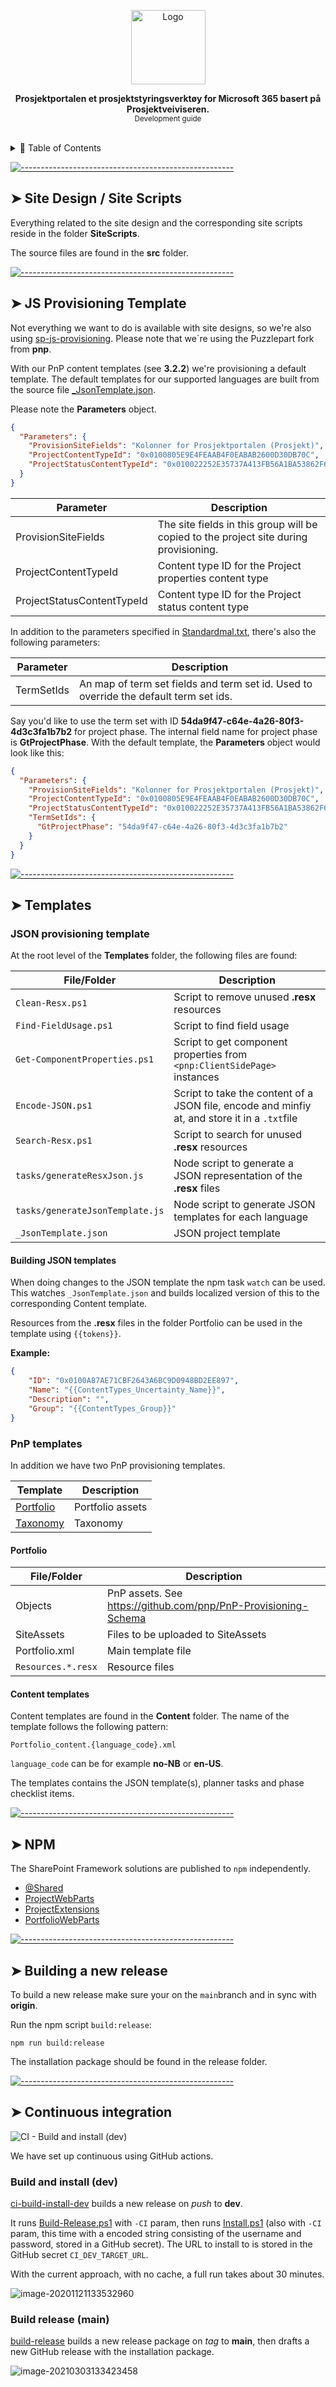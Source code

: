 <!-- ⚠️ This README has been generated from the file(s) "dev/.README" ⚠️--><p align="center">
  <img src="../assets/PP365 Piktogram Flat DIGITAL.png" alt="Logo" width="119" height="119" />
</p> <p align="center">
  <b>Prosjektportalen et prosjektstyringsverktøy for Microsoft 365 basert på Prosjektveiviseren.</b></br>
  <sub>Development guide<sub>
</p>

<br />


<details>
<summary>📖 Table of Contents</summary>
<br />

[![-----------------------------------------------------](https://raw.githubusercontent.com/andreasbm/readme/master/assets/lines/cut.png)](#table-of-contents)

## ➤ Table of Contents

* [➤ Site Design / Site Scripts](#-site-design--site-scripts)
* [➤ JS Provisioning Template](#-js-provisioning-template)
* [➤ Templates](#-templates)
	* [JSON provisioning template](#json-provisioning-template)
		* [Building JSON templates](#building-json-templates)
	* [PnP templates](#pnp-templates)
		* [Portfolio](#portfolio)
		* [Content templates](#content-templates)
* [➤ NPM](#-npm)
* [➤ Building a new release](#-building-a-new-release)
* [➤ Continuous integration](#-continuous-integration)
	* [Build and install (dev)](#build-and-install-dev)
	* [Build release (main)](#build-release-main)
</details>



[![-----------------------------------------------------](https://raw.githubusercontent.com/andreasbm/readme/master/assets/lines/cut.png)](#site-design--site-scripts)

## ➤ Site Design / Site Scripts

Everything related to the site design and the corresponding site scripts reside in the folder **SiteScripts**. 

The source files are found in the **src** folder.


[![-----------------------------------------------------](https://raw.githubusercontent.com/andreasbm/readme/master/assets/lines/cut.png)](#js-provisioning-template)

## ➤ JS Provisioning Template

Not everything we want to do is available with site designs, so we're also using [sp-js-provisioning](https://github.com/Puzzlepart/sp-js-provisioning). Please note that we´re using the Puzzlepart fork from **pnp**.

With our PnP content templates (see **3.2.2**) we're provisioning a default template. The default templates for our supported languages are built from the source file [_JsonTemplate.json](../Templates/_JsonTemplate.json).

Please note the **Parameters** object.

```json
{
  "Parameters": {
    "ProvisionSiteFields": "Kolonner for Prosjektportalen (Prosjekt)",
    "ProjectContentTypeId": "0x0100805E9E4FEAAB4F0EABAB2600D30DB70C",
    "ProjectStatusContentTypeId": "0x010022252E35737A413FB56A1BA53862F6D5"
  }
}
```

| Parameter                  | Description                                                  |
| -------------------------- | ------------------------------------------------------------ |
| ProvisionSiteFields        | The site fields in this group will be copied to the project site during provisioning. |
| ProjectContentTypeId       | Content type ID for the Project properties content type      |
| ProjectStatusContentTypeId | Content type ID for the Project status content type          |



In addition to the parameters specified in [Standardmal.txt](../Templates/Portfolio/Prosjektmaler/Standardmal.txt), there's also the following parameters:

| Parameter  | Description                                                  |
| ---------- | ------------------------------------------------------------ |
| TermSetIds | An map of term set fields and term set id. Used to override the default term set ids. |

Say you'd like to use the term set with ID **54da9f47-c64e-4a26-80f3-4d3c3fa1b7b2** for project phase. The internal field name for project phase is **GtProjectPhase**. With the default template, the **Parameters** object would look like this:


```json
{
  "Parameters": {
    "ProvisionSiteFields": "Kolonner for Prosjektportalen (Prosjekt)",
    "ProjectContentTypeId": "0x0100805E9E4FEAAB4F0EABAB2600D30DB70C",
    "ProjectStatusContentTypeId": "0x010022252E35737A413FB56A1BA53862F6D5",
    "TermSetIds": {
      "GtProjectPhase": "54da9f47-c64e-4a26-80f3-4d3c3fa1b7b2"
    }
  }
}
```




[![-----------------------------------------------------](https://raw.githubusercontent.com/andreasbm/readme/master/assets/lines/cut.png)](#templates)

## ➤ Templates

### JSON provisioning template

At the root level of the **Templates** folder, the following files are found:

| File/Folder                     | Description                                                  |
| ------------------------------- | ------------------------------------------------------------ |
| `Clean-Resx.ps1`                | Script to remove unused **.resx** resources                  |
| `Find-FieldUsage.ps1`           | Script to find field usage                                   |
| `Get-ComponentProperties.ps1`   | Script to get component properties from `<pnp:ClientSidePage>` instances |
| `Encode-JSON.ps1`               | Script to take the content of a JSON file, encode and minfiy at, and store it in a `.txt`file |
| `Search-Resx.ps1`               | Script to search for unused **.resx** resources              |
| `tasks/generateResxJson.js`     | Node script to generate a JSON representation of the **.resx** files |
| `tasks/generateJsonTemplate.js` | Node script to generate JSON templates for each language     |
| `_JsonTemplate.json`            | JSON project template                                        |

#### Building JSON templates

When doing changes to the JSON template the npm task `watch` can be used. This watches `_JsonTemplate.json` and builds localized version of this to the corresponding Content template.

Resources from the **.resx** files in the folder Portfolio can be used in the template using `{{tokens}}`.

**Example:**

```json
{
    "ID": "0x0100A87AE71CBF2643A6BC9D0948BD2EE897",
    "Name": "{{ContentTypes_Uncertainty_Name}}",
    "Description": "",
    "Group": "{{ContentTypes_Group}}"
}
```



### PnP templates

In addition we have two PnP provisioning templates. 

| Template                            | Description      |
| ----------------------------------- | ---------------- |
| [Portfolio](../Templates/Portfolio) | Portfolio assets |
| [Taxonomy](../Templates/Taxonomy)   | Taxonomy         |

#### Portfolio

| File/Folder        | Description                                                  |
| ------------------ | ------------------------------------------------------------ |
| Objects            | PnP assets. See https://github.com/pnp/PnP-Provisioning-Schema |
| SiteAssets         | Files to be uploaded to SiteAssets                           |
| Portfolio.xml      | Main template file                                           |
| `Resources.*.resx` | Resource files                                               |

#### Content templates

Content templates are found in the **Content** folder. The name of the template follows the following pattern:

`Portfolio_content.{language_code}.xml`

`language_code` can be for example **no-NB** or **en-US**.

The templates contains the JSON template(s), planner tasks and phase checklist items.


[![-----------------------------------------------------](https://raw.githubusercontent.com/andreasbm/readme/master/assets/lines/cut.png)](#npm)

## ➤ NPM

The SharePoint Framework solutions are published to `npm` independently.

- [@Shared](https://www.npmjs.com/package/pp365-shared)
- [ProjectWebParts](https://www.npmjs.com/package/pp365-projectwebparts)
- [ProjectExtensions](https://www.npmjs.com/package/pp365-projectextensions)
- [PortfolioWebParts](https://www.npmjs.com/package/pp365-portfoliowebparts)


[![-----------------------------------------------------](https://raw.githubusercontent.com/andreasbm/readme/master/assets/lines/cut.png)](#building-a-new-release)

## ➤ Building a new release

To build a new release make sure your on the `main`branch and in sync with **origin**.

Run the npm script `build:release`:

```shelll
npm run build:release
```

The installation package should be found in the release folder.


[![-----------------------------------------------------](https://raw.githubusercontent.com/andreasbm/readme/master/assets/lines/cut.png)](#continuous-integration)

## ➤ Continuous integration

![CI - Build and install (dev)](https://github.com/Puzzlepart/prosjektportalen365/workflows/CI%20-%20Build%20and%20install%20(dev)/badge.svg?branch=dev)

We have set up continuous using GitHub actions.

### Build and install (dev)

[ci-build-install-dev](../.github/workflows/ci-dev.yml) builds a new release on _push_ to **dev**.

It runs [Build-Release.ps1](../Install/Build-Release.ps1) with `-CI` param, then runs [Install.ps1](../Install/Install.ps1) (also with `-CI` param, this time with a encoded string consisting of the username and password, stored in a GitHub secret). The URL to install to is stored in the GitHub secret `CI_DEV_TARGET_URL`.

With the current approach, with no cache, a full run takes about 30 minutes.

![image-20201121133532960](assets/image-20201121133532960.png)

### Build release (main)

[build-release](../.github/workflows/build-release.yml) builds a new release package on _tag_ to **main**, then drafts a new GitHub release with the installation package.

![image-20210303133423458](assets/image-20210303133423458.png)